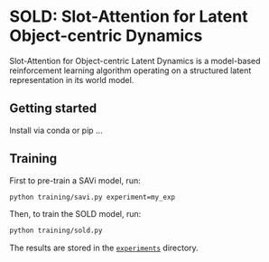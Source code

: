 # SOLD: Slot-Attention for Latent Object-centric Dynamics

Slot-Attention for Object-centric Latent Dynamics is a model-based reinforcement learning algorithm operating on a structured latent representation in its world model.

## Getting started
Install via conda or pip ...


## Training

First to pre-train a SAVi model, run:
```bash
python training/savi.py experiment=my_exp
```

Then, to train the SOLD model, run:
```bash
python training/sold.py
```

The results are stored in the [`experiments`](./experiments) directory.